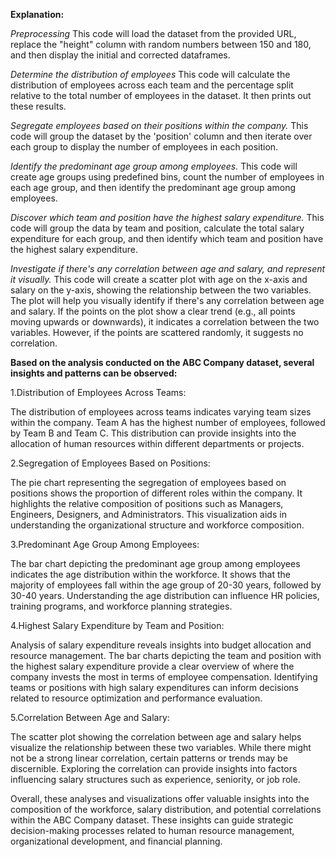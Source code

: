 **Explanation:**

_Preprocessing_
This code will load the dataset from the provided URL, replace the "height" column with random numbers between 150 and 180, and then display the initial and corrected dataframes.

_Determine the distribution of employees_
This code will calculate the distribution of employees across each team and the percentage split relative to the total number of employees in the dataset. It then prints out these results.

_Segregate employees based on their positions within the company._
This code will group the dataset by the 'position' column and then iterate over each group to display the number of employees in each position.

_Identify the predominant age group among employees._
This code will create age groups using predefined bins, count the number of employees in each age group, and then identify the predominant age group among employees.

_Discover which team and position have the highest salary expenditure._
This code will group the data by team and position, calculate the total salary expenditure for each group, and then identify which team and position have the highest salary expenditure.

_Investigate if there's any correlation between age and salary, and represent it visually._
This code will create a scatter plot with age on the x-axis and salary on the y-axis, showing the relationship between the two variables. The plot will help you visually identify if there's any correlation between age and salary.
If the points on the plot show a clear trend (e.g., all points moving upwards or downwards), it indicates a correlation between the two variables. However, if the points are scattered randomly, it suggests no correlation.

**Based on the analysis conducted on the ABC Company dataset, several insights and patterns can be observed:**

1.Distribution of Employees Across Teams:

The distribution of employees across teams indicates varying team sizes within the company.
Team A has the highest number of employees, followed by Team B and Team C.
This distribution can provide insights into the allocation of human resources within different departments or projects.

2.Segregation of Employees Based on Positions:

The pie chart representing the segregation of employees based on positions shows the proportion of different roles within the company.
It highlights the relative composition of positions such as Managers, Engineers, Designers, and Administrators.
This visualization aids in understanding the organizational structure and workforce composition.

3.Predominant Age Group Among Employees:

The bar chart depicting the predominant age group among employees indicates the age distribution within the workforce.
It shows that the majority of employees fall within the age group of 20-30 years, followed by 30-40 years.
Understanding the age distribution can influence HR policies, training programs, and workforce planning strategies.

4.Highest Salary Expenditure by Team and Position:

Analysis of salary expenditure reveals insights into budget allocation and resource management.
The bar charts depicting the team and position with the highest salary expenditure provide a clear overview of where the company invests the most in terms of employee compensation.
Identifying teams or positions with high salary expenditures can inform decisions related to resource optimization and performance evaluation.

5.Correlation Between Age and Salary:

The scatter plot showing the correlation between age and salary helps visualize the relationship between these two variables.
While there might not be a strong linear correlation, certain patterns or trends may be discernible.
Exploring the correlation can provide insights into factors influencing salary structures such as experience, seniority, or job role.

Overall, these analyses and visualizations offer valuable insights into the composition of the workforce, salary distribution, and potential correlations within the ABC Company dataset. These insights can guide strategic decision-making processes related to human resource management, organizational development, and financial planning.
